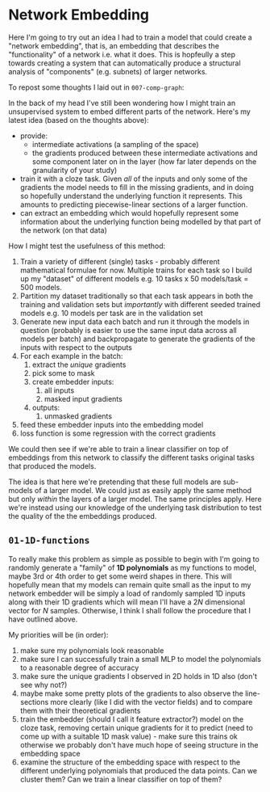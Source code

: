 # Network Embedding

Here I'm going to try out an idea I had to train a model that could create a "network embedding", that is, an embedding that describes the "functionality" of a network i.e. what it does. This is hopfeully a step towards creating a system that can automatically produce a structural analysis of "components" (e.g. subnets) of larger networks.

To repost some thoughts I laid out in `007-comp-graph`:

In the back of my head I've still been wondering how I might train an unsupervised system to embed different parts of the network. Here's my latest idea (based on the thoughts above):
- provide:
    - intermediate activations (a sampling of the space)
    - the gradients produced between these intermediate activations and some component later on in the layer (how far later depends on the granularity of your study)
- train it with a cloze task. Given _all_ of the inputs and only some of the gradients the model needs to fill in the missing gradients, and in doing so hopefully understand the underlying function it represents. This amounts to predicting piecewise-linear sections of a larger function.
- can extract an embedding which would hopefully represent some information about the underlying function being modelled by that part of the network (on that data)

How I might test the usefulness of this method:
1. Train a variety of different (single) tasks - probably different mathematical formulae for now. Multiple trains for each task so I build up my "dataset" of different models e.g. 10 tasks x 50 models/task = 500 models. 
1. Partition my dataset traditionally so that each task appears in both the training and validation sets but _importantly_ with different seeded trained models e.g. 10 models per task are in the validation set
1. Generate new input data each batch and run it through the models in question (probably is easier to use the same input data across all models per batch) and backpropagate to generate the gradients of the inputs with respect to the outputs
1. For each example in the batch:
    1. extract the _unique_ gradients
    1. pick some to mask
    1. create embedder inputs:
        1. all inputs
        1. masked input gradients
    1. outputs:
        1. unmasked gradients
1. feed these embedder inputs into the embedding model
1. loss function is some regression with the correct gradients

We could then see if we're able to train a linear classifier on top of embeddings from this network to classify the different tasks original tasks that produced the models.

The idea is that here we're pretending that these full models are sub-models of a larger model. We could just as easily apply the same method but only _within_ the layers of a larger model. The same principles apply. Here we're instead using our knowledge of the underlying task distribution to test the quality of the the embeddings produced.

## `01-1D-functions`

To really make this problem as simple as possible to begin with I'm going to randomly generate a "family" of **1D polynomials** as my functions to model, maybe 3rd or 4th order to get some weird shapes in there. This will hopefully mean that my models can remain quite small as the input to my network embedder will be simply a load of randomly sampled 1D inputs along with their 1D gradients which will mean I'll have a $2N$ dimensional vector for $N$ samples. Otherwise, I think I shall follow the procedure that I have outlined above.

My priorities will be (in order):
1. make sure my polynomials look reasonable
1. make sure I can successfully train a small MLP to model the polynomials to a reasonable degree of accuracy
1. make sure the unique gradients I observed in 2D holds in 1D also (don't see why not?)
1. maybe make some pretty plots of the gradients to also observe the line-sections more clearly (like I did with the vector fields) and to compare them with their theoretical gradients
1. train the embedder (should I call it feature extractor?) model on the cloze task, removing certain unique gradients for it to predict (need to come up with a suitable 1D mask value) - make sure this trains ok otherwise we probably don't have much hope of seeing structure in the embedding space
1. examine the structure of the embedding space with respect to the different underlying polynomials that produced the data points. Can we cluster them? Can we train a linear classifier on top of them?